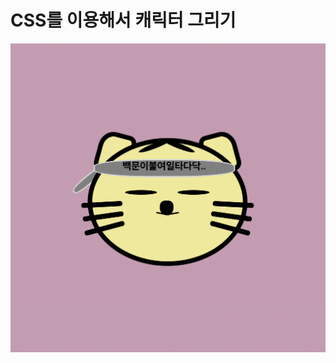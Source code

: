 # CSS를 이용해서 캐릭터 그리기

<img src="https://github.com/amisu1203/css_making-character/blob/main/title.png?raw=true" class="align-center">
